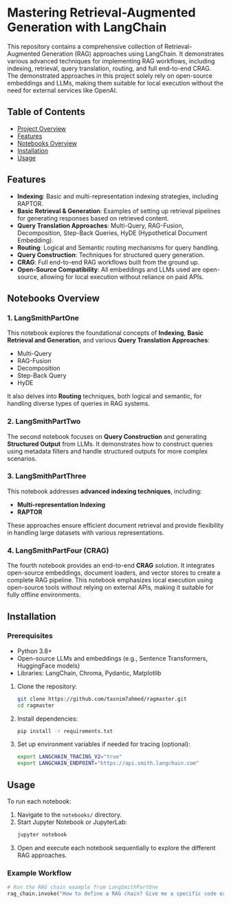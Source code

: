 # Mastering Retrieval-Augmented Generation with LangChain

This repository contains a comprehensive collection of Retrieval-Augmented Generation (RAG) approaches using LangChain. It demonstrates various advanced techniques for implementing RAG workflows, including indexing, retrieval, query translation, routing, and full end-to-end CRAG. The demonstrated approaches in this project solely rely on open-source embeddings and LLMs, making them suitable for local execution without the need for external services like OpenAI.

## Table of Contents
- [Project Overview](#project-overview)
- [Features](#features)
- [Notebooks Overview](#notebooks-overview)
- [Installation](#installation)
- [Usage](#usage)


## Features
- **Indexing**: Basic and multi-representation indexing strategies, including RAPTOR.
- **Basic Retrieval & Generation**: Examples of setting up retrieval pipelines for generating responses based on retrieved content.
- **Query Translation Approaches**: Multi-Query, RAG-Fusion, Decomposition, Step-Back Queries, HyDE (Hypothetical Document Embedding).
- **Routing**: Logical and Semantic routing mechanisms for query handling.
- **Query Construction**: Techniques for structured query generation.
- **CRAG**: Full end-to-end RAG workflows built from the ground up.
- **Open-Source Compatibility**: All embeddings and LLMs used are open-source, allowing for local execution without reliance on paid APIs.

## Notebooks Overview

### 1. LangSmithPartOne
This notebook explores the foundational concepts of **Indexing**, **Basic Retrieval and Generation**, and various **Query Translation Approaches**:
- Multi-Query
- RAG-Fusion
- Decomposition
- Step-Back Query
- HyDE
  
It also delves into **Routing** techniques, both logical and semantic, for handling diverse types of queries in RAG systems.

### 2. LangSmithPartTwo
The second notebook focuses on **Query Construction** and generating **Structured Output** from LLMs. It demonstrates how to construct queries using metadata filters and handle structured outputs for more complex scenarios.

### 3. LangSmithPartThree
This notebook addresses **advanced indexing techniques**, including:
- **Multi-representation Indexing**
- **RAPTOR**

These approaches ensure efficient document retrieval and provide flexibility in handling large datasets with various representations.

### 4. LangSmithPartFour (CRAG)
The fourth notebook provides an end-to-end **CRAG** solution. It integrates open-source embeddings, document loaders, and vector stores to create a complete RAG pipeline. This notebook emphasizes local execution using open-source tools without relying on external APIs, making it suitable for fully offline environments.

## Installation

### Prerequisites
- Python 3.8+
- Open-source LLMs and embeddings (e.g., Sentence Transformers, HuggingFace models)
- Libraries: LangChain, Chroma, Pydantic, Matplotlib

1. Clone the repository:
   ```bash
   git clone https://github.com/tasnim7ahmed/ragmaster.git
   cd ragmaster
   ```

2. Install dependencies:
   ```bash
   pip install -r requirements.txt
   ```

3. Set up environment variables if needed for tracing (optional):
   ```bash
   export LANGCHAIN_TRACING_V2="true"
   export LANGCHAIN_ENDPOINT="https://api.smith.langchain.com"
   ```

## Usage

To run each notebook:
1. Navigate to the `notebooks/` directory.
2. Start Jupyter Notebook or JupyterLab:
   ```bash
   jupyter notebook
   ```
3. Open and execute each notebook sequentially to explore the different RAG approaches.

### Example Workflow
```python
# Run the RAG chain example from LangSmithPartOne
rag_chain.invoke("How to define a RAG chain? Give me a specific code example.")
```
